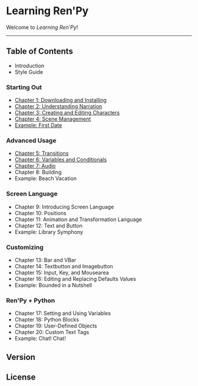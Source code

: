 # Learning Ren'Py

Welcome to *Learning Ren'Py*!

---

## Table of Contents

- Introduction
- Style Guide

### Starting Out

- [Chapter 1: Downloading and Installing](./chapter1/index.md)
- [Chapter 2: Understanding Narration](./chapter2/index.md)
- [Chapter 3: Creating and Editing Characters](./chapter3/index.md)
- [Chapter 4: Scene Management](./chapter4/index.md)
- [Example: First Date](./examples/firstdate/index.md)

### Advanced Usage

- [Chapter 5: Transitions](./chapter5/index.md)
- [Chapter 6: Variables and Conditionals](./chapter6/index.md)
- [Chapter 7: Audio](./chapter7/index.md)
- Chapter 8: Building
- Example: Beach Vacation

### Screen Language

- Chapter 9: Introducing Screen Language
- Chapter 10: Positions
- Chapter 11: Animation and Transformation Language
- Chapter 12: Text and Button
- Example: Library Symphony

### Customizing

- Chapter 13: Bar and VBar
- Chapter 14: Textbutton and Imagebutton
- Chapter 15: Input, Key, and Mousearea
- Chapter 16: Editing and Replacing Defaults Values
- Example: Bounded in a Nutshell

### Ren'Py + Python

- Chapter 17: Setting and Using Variables
- Chapter 18: Python Blocks
- Chapter 19: User-Defined Objects
- Chapter 20: Custom Text Tags
- Example: Chat! Chat!

## Version

## License
